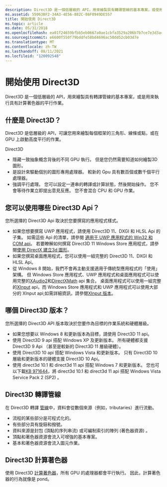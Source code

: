 ```yaml
---
description: Direct3D 是一個低層級的 API，用來繪製具有轉譯管線的基本專案，或使用計算著色器執行平行作業。
ms.assetid: 55063BF2-34A3-4E56-882C-86F0949DE557
title: 開始使用 Direct3D
ms.topic: article
ms.date: 05/31/2018
ms.openlocfilehash: ea01f24659bfbb5eb0667a0ae1cbfa3529a206b7b7ce7e3d3a4388e71fabd571
ms.sourcegitcommit: e6600f550f79bddfe58bd4696ac50dd52cb03d7e
ms.translationtype: MT
ms.contentlocale: zh-TW
ms.lasthandoff: 08/11/2021
ms.locfileid: "120092548"
---
```

# <a name="getting-started-with-direct3d"></a>開始使用 Direct3D

Direct3D 是一個低層級的 API，用來繪製具有轉譯管線的基本專案，或是用來執行具有計算著色器的平行作業。

## <a name="what-is-direct3d"></a>什麼是 Direct3D？

Direct3D 是低層級的 API，可讓您用來繪製每個框架的三角形、線條或點，或在 GPU 上啟動高度平行的作業。

Direct3D

-   隱藏一致抽象概念背後的不同 GPU 執行。 但是您仍然需要知道如何繪製3D 圖形。
-   是設計來驅動個別的圖形專用處理器。 較新的 Gpu 具有數百個或數千個平行處理器。
-   強調平行處理。 您可以設定一連串的轉譯或計算狀態，然後開始操作。 您不會等待作業立即提出意見反應。 您不會混合 CPU 和 GPU 作業。

## <a name="which-direct3d-apis-can-you-use"></a>您可以使用哪些 Direct3D Api？

您所選擇的 Direct3D Api 取決於您要撰寫的應用程式樣式。

-   如果您想要撰寫 UWP 應用程式，請使用 Direct3D 11、DXGI 和 HLSL Api 的子集。 如需這些 Api 的清單，請參閱 [適用于 UWP 應用程式的 Win32 和 COM api](/uwp/win32-and-com/win32-and-com-for-uwp-apps)。 若要瞭解如何撰寫 Direct3D 11 Windows Store 應用程式，請參閱[使用 DirectX 建立3d 圖形](/previous-versions/windows/apps/hh465137(v=win.10))。
-   如果您撰寫桌面應用程式，您可以使用一組完整的 Direct3D 11、DXGI 和 HLSL Api。
-   從 Windows 8 開始，我們不會再主動支援適用于傳統型應用程式的「使用」架構。 但 Windows Store 應用程式、UWP 應用程式和桌面應用程式可以使用完整的[XAudio2](/windows/desktop/xaudio2/xaudio2-apis-portal)和[DirectXMath](/windows/desktop/dxmath/directxmath-portal) api 集合。 桌面應用程式可以使用一組完整的[XInput](/windows/desktop/xinput/xinput-game-controller-apis-portal) api，而 Windows Store 應用程式和 UWP 應用程式可以使用大部分的 XInput api;如需詳細資訊，請參閱[XInput 版本](/windows/desktop/xinput/xinput-versions)。

## <a name="which-direct3d-version"></a>哪個 Direct3D 版本？

您所選擇的 Direct3D API 版本取決於您要作為目標的作業系統和硬體層級。

-   如果您想要以 Windows 8 和更新版本為目標，請使用 Direct3D 11 api。
-   使用 Direct3D 9 api 搭配 Windows XP 及更新版本。 所有硬體都支援 Direct3D 9 Api （甚至是較新的 Direct3D 11 層級硬體）。
-   使用 Direct3D 10 api 搭配 Windows Vista 和更新版本。 只有 Direct3D 10 層級和更新版本的硬體支援 Direct3D 10 Api。
-   使用 direct3d 10.1 和 direct3d 11 api 搭配 Windows 7 和更新版本。 您也可以下載[KB 971644](https://support.microsoft.com/kb/971644)，將 direct3d 10.1 和 direct3d 11 api 搭配 Windows Vista Service Pack 2 (SP2) 。

## <a name="direct3d-rendering-pipeline"></a>Direct3D 轉譯管線

在 Direct3D 轉譯 [管線](./direct3d11/overviews-direct3d-11-graphics-pipeline.md)中，資料會從數個來源（例如，tributaries）進行流動。

-   流程的某些部分是可程式化的。
-   有些部分具有旋鈕和撥號。
-   資料來源是封包 (頂點的序列串流) 或可編制索引的陣列 (著色器資源) 。
-   頂點和著色器資源會流入可增強的基本專案。
-   基本和著色器資源會流入圖元作業。

## <a name="direct3d-compute-shader"></a>Direct3D 計算著色器

使用 Direct3D [計算著色器](./direct3d11/direct3d-11-advanced-stages-compute-shader.md)，所有 GPU 的處理器都會平行執行。 因此，計算著色器的行為就像是 pond。
